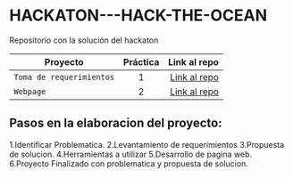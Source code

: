 # HACKATON---HACK-THE-OCEAN
Repositorio con la solución del hackaton


| Proyecto | Práctica | Link al repo |
| ------------- |:-------------:| -----:|
|`Toma de requerimientos`|1|[Link al repo](https://github.com/BrianOrihuelaP/RequerimientosHacktheOcean)|
|`Webpage`|2|[Link al repo](https://github.com/BrianOrihuelaP/Hackaton-Web-Page)|

## Pasos en la elaboracion del proyecto:

1.Identificar Problematica.
2.Levantamiento de requerimientos
3.Propuesta de solucion.
4.Herramientas a utilizar
5.Desarrollo de pagina web.
6.Proyecto Finalizado con problematica y propuesta de solucion.

